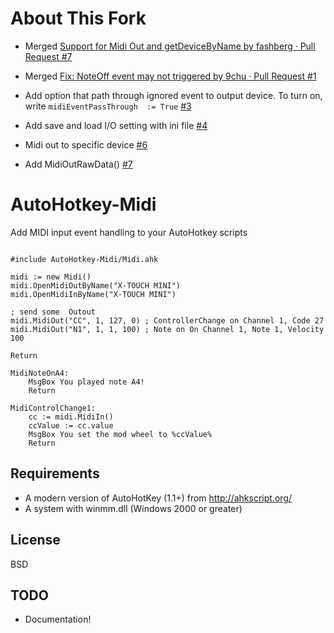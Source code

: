 # About This Fork

- Merged [Support for Midi Out and getDeviceByName by fashberg · Pull Request #7](https://github.com/dannywarren/AutoHotkey-Midi/pull/7)
- Merged [Fix: NoteOff event may not triggered by 9chu · Pull Request #1](https://github.com/dannywarren/AutoHotkey-Midi/pull/1)

- Add option that path through ignored event to output device. To turn on, write `midiEventPassThrough  := True` [#3](https://github.com/hetima/AutoHotkey-Midi/pull/3)
- Add save and load I/O setting with ini file [#4](https://github.com/hetima/AutoHotkey-Midi/pull/4)

- Midi out to specific device [#6](https://github.com/hetima/AutoHotkey-Midi/pull/6)

- Add MidiOutRawData() [#7](https://github.com/hetima/AutoHotkey-Midi/pull/7)


# AutoHotkey-Midi

Add MIDI input event handling to your AutoHotkey scripts

```ahk

#include AutoHotkey-Midi/Midi.ahk

midi := new Midi()
midi.OpenMidiOutByName("X-TOUCH MINI")
midi.OpenMidiInByName("X-TOUCH MINI")

; send some  Outout
midi.MidiOut("CC", 1, 127, 0) ; ControllerChange on Channel 1, Code 27
midi.MidiOut("N1", 1, 1, 100) ; Note on On Channel 1, Note 1, Velocity 100

Return

MidiNoteOnA4:
	MsgBox You played note A4!
	Return

MidiControlChange1:
	cc := midi.MidiIn()
	ccValue := cc.value
	MsgBox You set the mod wheel to %ccValue%
	Return

```

## Requirements

* A modern version of AutoHotKey (1.1+) from http://ahkscript.org/
* A system with winmm.dll (Windows 2000 or greater)

## License

BSD

## TODO

* Documentation!
